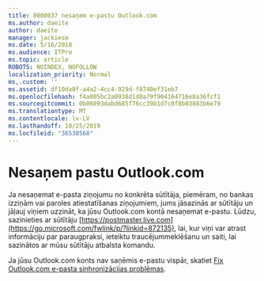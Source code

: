 ```yaml
---
title: 8000037 nesaņem e-pastu Outlook.com
ms.author: daeite
author: daeite
manager: jackiesm
ms.date: 5/16/2018
ms.audience: ITPro
ms.topic: article
ROBOTS: NOINDEX, NOFOLLOW
localization_priority: Normal
ms,.custom: ''
ms.assetid: df10da0f-a4a2-4cc4-929d-f8740ef31eb7
ms.openlocfilehash: f4a005bc2a0938d1d0a79f904164716e8a36fcf1
ms.sourcegitcommit: 0b06093dabd685f76cc39b1d7c0f8b03883b6e79
ms.translationtype: MT
ms.contentlocale: lv-LV
ms.lasthandoff: 10/25/2019
ms.locfileid: "36538568"
---
```

# <a name="not-receiving-mail-in-outlookcom"></a>Nesaņem pastu Outlook.com

Ja nesaņemat e-pasta ziņojumu no konkrēta sūtītāja, piemēram, no bankas izziņām vai paroles atiestatīšanas ziņojumiem, jums jāsazinās ar sūtītāju un jāļauj viņiem uzzināt, ka jūsu Outlook.com kontā nesaņemat e-pastu. Lūdzu, sazinieties ar sūtītāju [https://postmaster.live.com](https://go.microsoft.com/fwlink/p/?linkid=872135), lai, kur viņi var atrast informāciju par paraugpraksi, ieteiktu traucējummeklēšanu un saiti, lai sazinātos ar mūsu sūtītāju atbalsta komandu.
  
Ja jūsu Outlook.com konts nav saņēmis e-pastu vispār, skatiet [Fix Outlook.com e-pasta sinhronizācijas problēmas](https://go.microsoft.com/fwlink/p/?linkid=874363).
  

